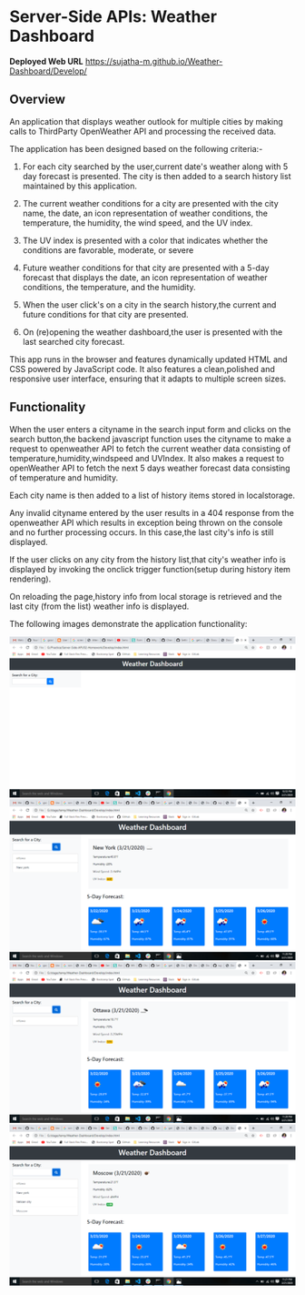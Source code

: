 # Server-Side APIs: Weather Dashboard

**Deployed Web URL**
https://sujatha-m.github.io/Weather-Dashboard/Develop/

## Overview 
An application that displays weather outlook for multiple cities by making calls to ThirdParty
OpenWeather API and processing the received data.

The application has been designed based on the following criteria:-

1. For each city searched by the user,current date's weather along with 5 day forecast is presented.
   The city is then added to a search history list maintained by this application.

2. The current weather conditions for a city are presented with the city name, the date, an icon
   representation of weather conditions, the temperature, the humidity, the wind speed, and the UV index.

3. The UV index is presented with a color that indicates whether the conditions are favorable,
   moderate, or severe

4. Future weather conditions for that city are presented with a 5-day forecast that displays the date,
   an icon representation of weather conditions, the temperature, and the humidity.

5. When the user click's on a city in the search history,the current and future conditions for that city
   are presented.

6. On (re)opening the weather dashboard,the user is presented with the last searched city forecast.

This app runs in the browser and features dynamically updated HTML and CSS powered by JavaScript code. 
It also features a clean,polished and responsive user interface, ensuring that it adapts to multiple
screen sizes.

## Functionality
When the user enters a cityname in the search input form and clicks on the search button,the backend
javascript function uses the cityname to make a request to openweather API to fetch the current weather
data consisting of temperature,humidity,windspeed and UVIndex.
It also makes a request to openWeather API to fetch the next 5 days weather forecast data consisting of
temperature and humidity.

Each city name is then added to a list of history items stored in localstorage.

Any invalid cityname entered by the user results in a 404 response from the openweather API which results
in exception being thrown on the console and no further processing occurs. 
In this case,the last city's info is still displayed.

If the user clicks on any city from the history list,that city's weather info is displayed by invoking the
onclick trigger function(setup during history item rendering).

On reloading the page,history info from local storage is retrieved and the last city (from the list)
weather info is displayed.

The following images demonstrate the application functionality:

![Entry page](./Assets/1.entrypage.png)
![Currentday and Five day forecast](./Assets/2.currentweatherandFivedayforecast.png)
![Shows current weather](./Assets/3.showscurrentcityweather.png)
![Uv index](./Assets/4.weatherUvIndex.png)
